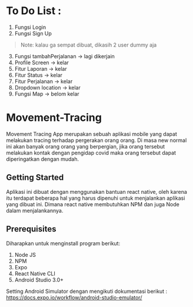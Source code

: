 # To Do List :
1. Fungsi Login       
2. Fungsi Sign Up

>Note: kalau ga sempat dibuat, dikasih 2 user dummy aja

3. Fungsi tambahPerjalanan -> lagi dikerjain
4. Profile Screen -> kelar
5. Fitur Laporan -> kelar
6. Fitur Status -> kelar
7. Fitur Perjalanan -> kelar
8. Dropdown location -> kelar
9. Fungsi Map -> belom kelar


# Movement-Tracing

Movement Tracing App merupakan sebuah aplikasi mobile yang dapat melakukan tracing terhadap pergerakan orang orang. Di masa new normal ini akan banyak orang orang yang berpergian, jika orang tersebut melakukan kontak dengan pengidap covid maka orang tersebut dapat diperingatkan dengan mudah. 

## Getting Started

Aplikasi ini dibuat dengan menggunakan bantuan react native, oleh karena itu terdapat beberapa hal yang harus dipenuhi untuk menjalankan aplikasi yang dibuat ini. Dimana react native membutuhkan NPM dan juga Node dalam menjalankannya. 

## Prerequisites
Diharapkan untuk menginstall program berikut:
1. Node JS
2. NPM
3. Expo
4. React Native CLI
5. Android Studio 3.0+


Setting Android Simulator dengan mengikuti dokumentasi berikut : https://docs.expo.io/workflow/android-studio-emulator/ 
